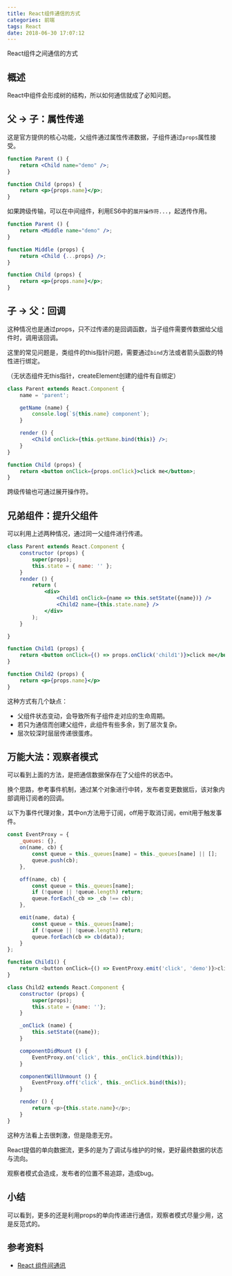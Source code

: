 ```yaml
---
title: React组件通信的方式
categories: 前端
tags: React
date: 2018-06-30 17:07:12
---
```


React组件之间通信的方式

<!-- more -->

## 概述

React中组件会形成树的结构，所以如何通信就成了必知问题。

## 父 -> 子：属性传递

这是官方提供的核心功能，父组件通过属性传递数据，子组件通过`props`属性接受。

```jsx
function Parent () {
    return <Child name="demo" />;
}

function Child (props) {
    return <p>{props.name}</p>;
}
```

如果跨级传输，可以在中间组件，利用ES6中的`展开操作符...`，起透传作用。

```jsx
function Parent () {
    return <Middle name="demo" />;
}

function Middle (props) {
    return <Child {...props} />;
}

function Child (props) {
    return <p>{props.name}</p>;
}
```

## 子 -> 父：回调

这种情况也是通过props，只不过传递的是回调函数，当子组件需要传数据给父组件时，调用该回调。

这里的常见问题是，类组件的this指针问题，需要通过`bind`方法或者箭头函数的特性进行绑定。

（无状态组件无this指针，createElement创建的组件有自绑定）

```jsx
class Parent extends React.Component {
    name = 'parent';

    getName (name) {
        console.log(`${this.name} component`);
    }

    render () {
        <Child onClick={this.getName.bind(this)} />;
    }
}

function Child (props) {
    return <button onClick={props.onClick}>click me</button>;
}
```

跨级传输也可通过展开操作符。

## 兄弟组件：提升父组件

可以利用上述两种情况，通过同一父组件进行传递。

```jsx
class Parent extends React.Component {
    constructor (props) {
        super(props);
        this.state = { name: '' };
    }
    render () {
        return (
            <div>
                <Child1 onClick={name => this.setState({name})} />
                <Child2 name={this.state.name} />
            </div>
        );
    }

}

function Child1 (props) {
    return <button onClick={() => props.onClick('child1')}>click me</button>;
}

function Child2 (props) {
    return <p>{props.name}</p>
}
```

这种方式有几个缺点：

- 父组件状态变动，会导致所有子组件走对应的生命周期。
- 若只为通信而创建父组件，此组件有些多余，到了层次复杂。
- 层次较深时层层传递很蛋疼。

## 万能大法：观察者模式

可以看到上面的方法，是把通信数据保存在了父组件的状态中。

换个思路，参考事件机制，通过某个对象进行中转，发布者变更数据后，该对象内部调用订阅者的回调。

以下为事件代理对象，其中on方法用于订阅，off用于取消订阅，emit用于触发事件。

```js
const EventProxy = {
    _queues: {},
    on(name, cb) {
        const queue = this._queues[name] = this._queues[name] || [];
        queue.push(cb);
    },

    off(name, cb) {
        const queue = this._queues[name];
        if (!queue || !queue.length) return;
        queue.forEach(_cb => _cb !== cb);
    },

    emit(name, data) {
        const queue = this._queues[name];
        if (!queue || !queue.length) return;
        queue.forEach(cb => cb(data));
    }
};

function Child1() {
    return <button onClick={() => EventProxy.emit('click', 'demo')}>click</button>
}

class Child2 extends React.Component {
    constructor (props) {
        super(props);
        this.state = {name: ''};
    }

    _onClick (name) {
        this.setState({name});
    }

    componentDidMount () {
        EventProxy.on('click', this._onClick.bind(this));
    }

    componentWillUnmount () {
        EventProxy.off('click', this._onClick.bind(this));
    }

    render () {
        return <p>{this.state.name}</p>;
    }
}
```

这种方法看上去很刺激，但是隐患无穷。

React提倡的单向数据流，更多的是为了调试与维护的时候，更好最终数据的状态与流向。

观察者模式会造成，发布者的位置不易追踪，造成bug。

## 小结

可以看到，更多的还是利用props的单向传递进行通信，观察者模式尽量少用，这是反范式的。

## 参考资料

- [React 组件间通讯](http://taobaofed.org/blog/2016/11/17/react-components-communication/)